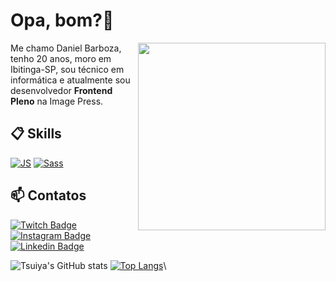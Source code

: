 # Opa, bom?👋

<img align="right" src=".github/image.png" width="300"/> 

Me chamo Daniel Barboza, tenho 20 anos, moro em Ibitinga-SP, sou técnico em informática e atualmente sou desenvolvedor **Frontend Pleno** na Image Press.

## 📋 Skills

[![JS](https://img.shields.io/badge/JavaScript-5E5C5C?style=for-the-badge&logo=javascript&logoColor=F7DF1E&style=plastic)]()
[![Sass](https://img.shields.io/badge/Sass-CC6699?style=for-the-badge&logo=sass&logoColor=white&style=plastic)]()



## 📫 Contatos

[![Twitch Badge](https://img.shields.io/badge/@leovargasdev-2D425E?style=flat&labelColor=2D425E&logo=twitch&logoColor=white&link=https://twitch.com/leovargasdev)](https://twitch.com/danielbarboza2)
[![Instagram Badge](https://img.shields.io/badge/@leuvargas-2D425E?style=flat&labelColor=2D425E&logo=instagram&logoColor=white&link=https://instagram.com/daniel_barboza2)](https://instagram.com/daniel_barboza2)
[![Linkedin Badge](https://img.shields.io/badge/Leonardo%20Vargas-2D425E?style=flat&logo=Linkedin&logoColor=white&link=https://www.linkedin.com/in/daniel-barboza-745b05192/)](https://www.linkedin.com/in/daniel-barboza-745b05192/) 


![Tsuiya's GitHub stats](https://github-readme-stats.vercel.app/api?username=Tsuiya&show_icons=true&theme=radical)
[![Top Langs](https://github-readme-stats.vercel.app/api/top-langs/?username=Tsuiya)](https://github.com/anuraghazra/github-readme-stats)\

